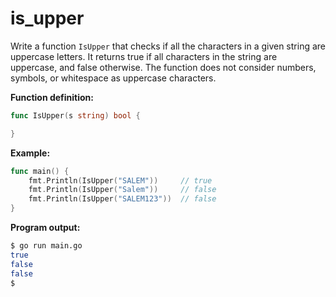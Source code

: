 # is_upper


Write a function `IsUpper` that checks if all the characters in a given string are uppercase letters. It returns true if all characters in the string are uppercase, and false otherwise. The function does not consider numbers, symbols, or whitespace as uppercase characters.

**Function definition:**

```go
func IsUpper(s string) bool {

}
```

**Example:**

```go
func main() {
    fmt.Println(IsUpper("SALEM"))     // true
    fmt.Println(IsUpper("Salem"))     // false
    fmt.Println(IsUpper("SALEM123"))  // false
}
```

**Program output:**

```sh
$ go run main.go
true
false
false
$
```
